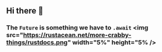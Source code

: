 ## Hi there 👋

### The `Future` is something we have to `.await`  <img src="https://rustacean.net/more-crabby-things/rustdocs.png" width="5%" height="5% />

<!--
**floscodes/floscodes** is a ✨ _special_ ✨ repository because its `README.md` (this file) appears on your GitHub profile.

Here are some ideas to get you started:

- 🔭 I’m currently working on ...
- 🌱 I’m currently learning ...
- 👯 I’m looking to collaborate on ...
- 🤔 I’m looking for help with ...
- 💬 Ask me about ...
- 📫 How to reach me: ...
- 😄 Pronouns: ...
- ⚡ Fun fact: ...
-->
